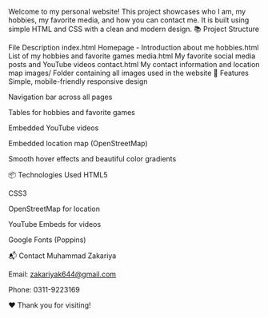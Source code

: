 Welcome to my personal website! This project showcases who I am, my hobbies, my favorite media, and how you can contact me.
It is built using simple HTML and CSS with a clean and modern design.
📚 Project Structure

File	Description
index.html	Homepage - Introduction about me
hobbies.html	List of my hobbies and favorite games
media.html	My favorite social media posts and YouTube videos
contact.html	My contact information and location map
images/	Folder containing all images used in the website
🌟 Features
Simple, mobile-friendly responsive design

Navigation bar across all pages

Tables for hobbies and favorite games

Embedded YouTube videos

Embedded location map (OpenStreetMap)

Smooth hover effects and beautiful color gradients

📦 Technologies Used
HTML5

CSS3

OpenStreetMap for location

YouTube Embeds for videos

Google Fonts (Poppins)

📬 Contact
Muhammad Zakariya

Email: zakariyak644@gmail.com

Phone: 0311-9223169

❤️ Thank you for visiting!

